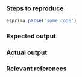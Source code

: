 <!--- Provide a summary in the title above. Be concise and specific!  -->

<!--
If you are here for reasons other than reporting a defect or suggesting an improvement,
please post to the mailing-list instead: http://groups.google.com/group/esprima.
Do not forget to explore the extensive documentation: http://esprima.org/doc/.

Please report one problem at a time! Refrain from filing a bulk report at once since
it will make it difficult to follow-up and we may have to close the issue.
-->

### Steps to reproduce
<!--- When reporting a defect, specify the scenario that reproduces the problem -->

```js
esprima.parse('some code')
```

### Expected output
<!--- When reporting a defect, write what should happen, e.g. a particular AST output -->
<!--- When suggesting an improvement, describe how it should work -->

### Actual output
<!--- When reporting a defect, write what actually happens instead of the expected behavior -->
<!--- When suggesting an improvement, explain the difference from current behavior -->

### Relevant references
<!--- Optionally, include as many relevant references, e.g. the ECMAScript specification. -->
